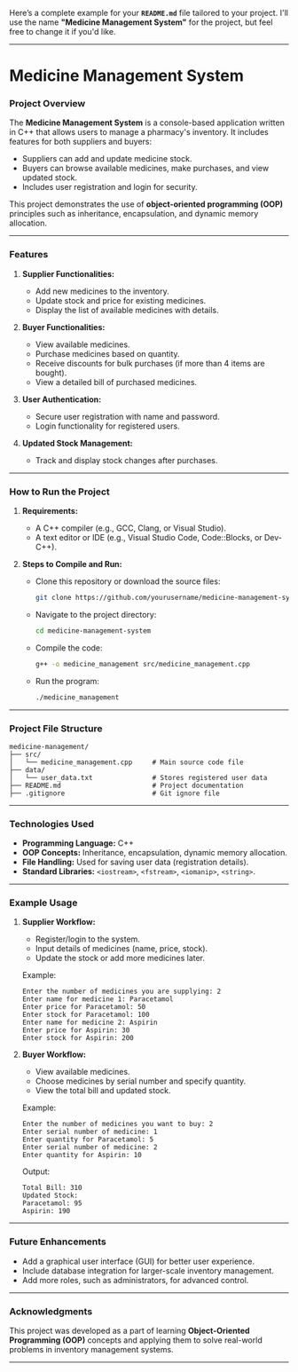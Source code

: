 Here’s a complete example for your **`README.md`** file tailored to your project. I'll use the name **"Medicine Management System"** for the project, but feel free to change it if you'd like.

---

# **Medicine Management System**

### **Project Overview**
The **Medicine Management System** is a console-based application written in C++ that allows users to manage a pharmacy's inventory. It includes features for both suppliers and buyers:
- Suppliers can add and update medicine stock.
- Buyers can browse available medicines, make purchases, and view updated stock.
- Includes user registration and login for security.

This project demonstrates the use of **object-oriented programming (OOP)** principles such as inheritance, encapsulation, and dynamic memory allocation.

---

### **Features**
1. **Supplier Functionalities:**
   - Add new medicines to the inventory.
   - Update stock and price for existing medicines.
   - Display the list of available medicines with details.

2. **Buyer Functionalities:**
   - View available medicines.
   - Purchase medicines based on quantity.
   - Receive discounts for bulk purchases (if more than 4 items are bought).
   - View a detailed bill of purchased medicines.

3. **User Authentication:**
   - Secure user registration with name and password.
   - Login functionality for registered users.

4. **Updated Stock Management:**
   - Track and display stock changes after purchases.

---

### **How to Run the Project**
1. **Requirements:**
   - A C++ compiler (e.g., GCC, Clang, or Visual Studio).
   - A text editor or IDE (e.g., Visual Studio Code, Code::Blocks, or Dev-C++).

2. **Steps to Compile and Run:**
   - Clone this repository or download the source files:
     ```bash
     git clone https://github.com/yourusername/medicine-management-system.git
     ```
   - Navigate to the project directory:
     ```bash
     cd medicine-management-system
     ```
   - Compile the code:
     ```bash
     g++ -o medicine_management src/medicine_management.cpp
     ```
   - Run the program:
     ```bash
     ./medicine_management
     ```

---

### **Project File Structure**
```
medicine-management/
├── src/
│   └── medicine_management.cpp     # Main source code file
├── data/
│   └── user_data.txt               # Stores registered user data
├── README.md                       # Project documentation
├── .gitignore                      # Git ignore file
```

---

### **Technologies Used**
- **Programming Language:** C++
- **OOP Concepts:** Inheritance, encapsulation, dynamic memory allocation.
- **File Handling:** Used for saving user data (registration details).
- **Standard Libraries:** `<iostream>`, `<fstream>`, `<iomanip>`, `<string>`.

---

### **Example Usage**
1. **Supplier Workflow:**
   - Register/login to the system.
   - Input details of medicines (name, price, stock).
   - Update the stock or add more medicines later.

   Example:
   ```
   Enter the number of medicines you are supplying: 2
   Enter name for medicine 1: Paracetamol
   Enter price for Paracetamol: 50
   Enter stock for Paracetamol: 100
   Enter name for medicine 2: Aspirin
   Enter price for Aspirin: 30
   Enter stock for Aspirin: 200
   ```

2. **Buyer Workflow:**
   - View available medicines.
   - Choose medicines by serial number and specify quantity.
   - View the total bill and updated stock.

   Example:
   ```
   Enter the number of medicines you want to buy: 2
   Enter serial number of medicine: 1
   Enter quantity for Paracetamol: 5
   Enter serial number of medicine: 2
   Enter quantity for Aspirin: 10
   ```

   Output:
   ```
   Total Bill: 310
   Updated Stock:
   Paracetamol: 95
   Aspirin: 190
   ```

---

### **Future Enhancements**
- Add a graphical user interface (GUI) for better user experience.
- Include database integration for larger-scale inventory management.
- Add more roles, such as administrators, for advanced control.

---

### **Acknowledgments**
This project was developed as a part of learning **Object-Oriented Programming (OOP)** concepts and applying them to solve real-world problems in inventory management systems.

---

